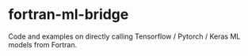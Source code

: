 # fortran-ml-bridge
Code and examples on directly calling Tensorflow / Pytorch / Keras ML models from Fortran.
